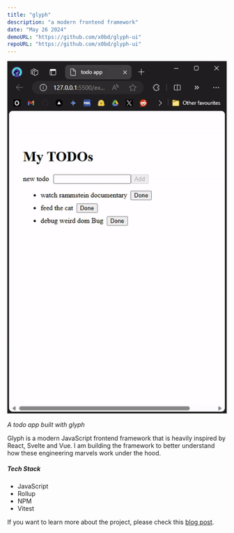 ```yaml
---
title: "glyph"
description: "a modern frontend framework"
date: "May 26 2024"
demoURL: "https://github.com/x0bd/glyph-ui"
repoURL: "https://github.com/x0bd/glyph-ui"
---
```


![a todo app built with glyph](./todo.gif)

_A todo app built with glyph_

Glyph is a modern JavaScript frontend framework that is heavily inspired by React, Svelte and Vue. I am building the framework to better understand how these engineering marvels work under the hood.

##### Tech Stack

-   JavaScript
-   Rollup
-   NPM
-   Vitest

If you want to learn more about the project, please check this [blog post](/blog/fe-magic).
